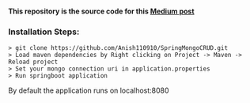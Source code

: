 #### This repository is the source code for  this [Medium post](https://medium.com/@anish.mendiratta/create-a-restful-movies-api-using-springboot-and-mongodb-81b016ee11a)

### Installation Steps:
```
> git clone https://github.com/Anish110910/SpringMongoCRUD.git
> Load maven dependencies by Right clicking on Project -> Maven -> Reload project
> Set your mongo connection uri in application.properties
> Run springboot application 
```

By default the application runs on localhost:8080
 
